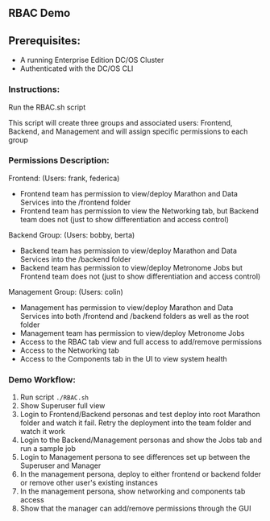 ## RBAC Demo

## Prerequisites:
- A running Enterprise Edition DC/OS Cluster
- Authenticated with the DC/OS CLI

### Instructions:
Run the RBAC.sh script
	
This script will create three groups and associated users: Frontend, Backend, and Management and will assign specific permissions to each group
	 
### Permissions Description:
Frontend: (Users: frank, federica)
- Frontend team has permission to view/deploy Marathon and Data Services into the /frontend folder
- Frontend team has permission to view the Networking tab, but Backend team does not (just to show differentiation and access control)

Backend Group: (Users: bobby, berta)
- Backend team has permission to view/deploy Marathon and Data Services into the /backend folder
- Backend team has permission to view/deploy Metronome Jobs but Frontend team does not (just to show differentiation and access control)

Management Group: (Users: colin)
- Management has permission to view/deploy Marathon and Data Services into both /frontend and /backend folders as well as the root folder
- Management team has permission to view/deploy Metronome Jobs
- Access to the RBAC tab view and full access to add/remove permissions
- Access to the Networking tab
- Access to the Components tab in the UI to view system health


### Demo Workflow:
1. Run script `./RBAC.sh`
2. Show Superuser full view
3. Login to Frontend/Backend personas and test deploy into root Marathon folder and watch it fail. Retry the deployment into the team folder and watch it work
4. Login to the Backend/Management personas and show the Jobs tab and run a sample job
5. Login to Management persona to see differences set up between the Superuser and Manager
6. In the management persona, deploy to either frontend or backend folder or remove other user's existing instances
7. In the management persona, show networking and components tab access
8. Show that the manager can add/remove permissions through the GUI
